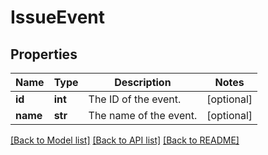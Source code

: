# IssueEvent

## Properties
Name | Type | Description | Notes
------------ | ------------- | ------------- | -------------
**id** | **int** | The ID of the event. | [optional] 
**name** | **str** | The name of the event. | [optional] 

[[Back to Model list]](../README.md#documentation-for-models) [[Back to API list]](../README.md#documentation-for-api-endpoints) [[Back to README]](../README.md)

